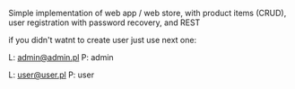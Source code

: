Simple implementation of web app / web store, with product items (CRUD), user registration with password recovery, and REST

if you didn't watnt to create user just use next one:

L: admin@admin.pl
P: admin

L: user@user.pl
P: user
